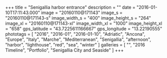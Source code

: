 +++
title = "Senigallia harbor entrance"
description = ""
date = "2016-01-10T17:11:43.000"
image = "20160110@171143"
image_s = "20160110@171143-s"
image_width_s = "400"
image_height_s = "264"
image_xl = "20160110@171143-xl"
image_width_xl = "1000"
image_height_xl = "658"
gps_latitude = "43.7225611166667"
gps_longitude = "13.22190555"
phototags = [ "2016", "2016-01", "2016-01-10", "Adriatic", "Ancona", "Europe", "Italy", "Marche", "Mediterranean", "Senigallia", "afternoon", "harbor", "lighthouse", "red", "sea", "winter" ]
galleries = [ "", "2016 Timeline", "Portfolio", "Senigallia City and Seaside" ]
+++
